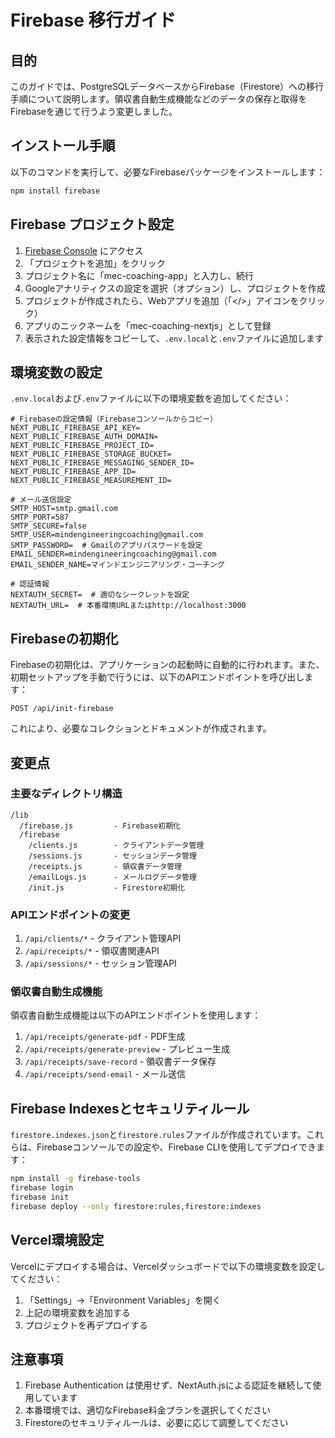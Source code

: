 # Firebase 移行ガイド

## 目的

このガイドでは、PostgreSQLデータベースからFirebase（Firestore）への移行手順について説明します。領収書自動生成機能などのデータの保存と取得をFirebaseを通じて行うよう変更しました。

## インストール手順

以下のコマンドを実行して、必要なFirebaseパッケージをインストールします：

```bash
npm install firebase
```

## Firebase プロジェクト設定

1. [Firebase Console](https://console.firebase.google.com/) にアクセス
2. 「プロジェクトを追加」をクリック
3. プロジェクト名に「mec-coaching-app」と入力し、続行
4. Googleアナリティクスの設定を選択（オプション）し、プロジェクトを作成
5. プロジェクトが作成されたら、Webアプリを追加（「</>」アイコンをクリック）
6. アプリのニックネームを「mec-coaching-nextjs」として登録
7. 表示された設定情報をコピーして、`.env.local`と`.env`ファイルに追加します

## 環境変数の設定

`.env.local`および`.env`ファイルに以下の環境変数を追加してください：

```
# Firebaseの設定情報（Firebaseコンソールからコピー）
NEXT_PUBLIC_FIREBASE_API_KEY=
NEXT_PUBLIC_FIREBASE_AUTH_DOMAIN=
NEXT_PUBLIC_FIREBASE_PROJECT_ID=
NEXT_PUBLIC_FIREBASE_STORAGE_BUCKET=
NEXT_PUBLIC_FIREBASE_MESSAGING_SENDER_ID=
NEXT_PUBLIC_FIREBASE_APP_ID=
NEXT_PUBLIC_FIREBASE_MEASUREMENT_ID=

# メール送信設定
SMTP_HOST=smtp.gmail.com
SMTP_PORT=587
SMTP_SECURE=false
SMTP_USER=mindengineeringcoaching@gmail.com
SMTP_PASSWORD=  # Gmailのアプリパスワードを設定
EMAIL_SENDER=mindengineeringcoaching@gmail.com
EMAIL_SENDER_NAME=マインドエンジニアリング・コーチング

# 認証情報
NEXTAUTH_SECRET=  # 適切なシークレットを設定
NEXTAUTH_URL=  # 本番環境URLまたはhttp://localhost:3000
```

## Firebaseの初期化

Firebaseの初期化は、アプリケーションの起動時に自動的に行われます。また、初期セットアップを手動で行うには、以下のAPIエンドポイントを呼び出します：

```
POST /api/init-firebase
```

これにより、必要なコレクションとドキュメントが作成されます。

## 変更点

### 主要なディレクトリ構造

```
/lib
  /firebase.js         - Firebase初期化
  /firebase
    /clients.js        - クライアントデータ管理
    /sessions.js       - セッションデータ管理
    /receipts.js       - 領収書データ管理
    /emailLogs.js      - メールログデータ管理
    /init.js           - Firestore初期化
```

### APIエンドポイントの変更

1. `/api/clients/*` - クライアント管理API
2. `/api/receipts/*` - 領収書関連API
3. `/api/sessions/*` - セッション管理API

### 領収書自動生成機能

領収書自動生成機能は以下のAPIエンドポイントを使用します：

1. `/api/receipts/generate-pdf` - PDF生成
2. `/api/receipts/generate-preview` - プレビュー生成
3. `/api/receipts/save-record` - 領収書データ保存
4. `/api/receipts/send-email` - メール送信

## Firebase Indexesとセキュリティルール

`firestore.indexes.json`と`firestore.rules`ファイルが作成されています。これらは、Firebaseコンソールでの設定や、Firebase CLIを使用してデプロイできます：

```bash
npm install -g firebase-tools
firebase login
firebase init
firebase deploy --only firestore:rules,firestore:indexes
```

## Vercel環境設定

Vercelにデプロイする場合は、Vercelダッシュボードで以下の環境変数を設定してください：

1. 「Settings」→「Environment Variables」を開く
2. 上記の環境変数を追加する
3. プロジェクトを再デプロイする

## 注意事項

1. Firebase Authentication は使用せず、NextAuth.jsによる認証を継続して使用しています
2. 本番環境では、適切なFirebase料金プランを選択してください
3. Firestoreのセキュリティルールは、必要に応じて調整してください
